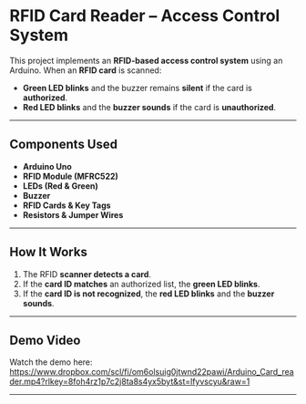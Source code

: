 # RFID Card Reader – Access Control System

This project implements an **RFID-based access control system** using an Arduino. When an **RFID card** is scanned:  
- **Green LED blinks** and the buzzer remains **silent** if the card is **authorized**.  
- **Red LED blinks** and the **buzzer sounds** if the card is **unauthorized**.  



---

## Components Used
- **Arduino Uno**
- **RFID Module (MFRC522)**
- **LEDs (Red & Green)**
- **Buzzer**
- **RFID Cards & Key Tags**
- **Resistors & Jumper Wires**

---

## How It Works
1. The RFID **scanner detects a card**.
2. If the **card ID matches** an authorized list, the **green LED blinks**.
3. If the **card ID is not recognized**, the **red LED blinks** and the **buzzer sounds**.

---

## Demo Video
Watch the demo here: https://www.dropbox.com/scl/fi/om6olsuig0jtwnd22pawi/Arduino_Card_reader.mp4?rlkey=8foh4rz1p7c2j8ta8s4yx5byt&st=lfyvscyu&raw=1

---




